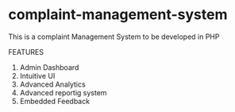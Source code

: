 # complaint-management-system
This is a complaint Management System to be developed in PHP

FEATURES<br/>
1. Admin Dashboard<br/>
2. Intuitive UI<br/>
3. Advanced Analytics<br/>
4. Advanced reportig system <br/>
5. Embedded Feedback
